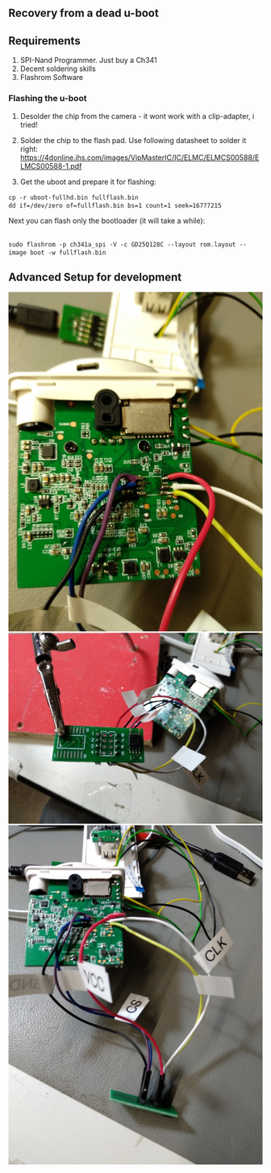 ## Recovery from a dead u-boot

## Requirements
1. SPI-Nand Programmer. Just buy a Ch341
2. Decent soldering skills
3. Flashrom Software


### Flashing the u-boot
1. Desolder the chip from the camera - it wont work with a clip-adapter, i tried!
2. Solder the chip to the flash pad. Use following datasheet to solder it right:
https://4donline.ihs.com/images/VipMasterIC/IC/ELMC/ELMCS00588/ELMCS00588-1.pdf

3. Get the uboot and prepare it for flashing:
```
cp -r uboot-fullhd.bin fullflash.bin
dd if=/dev/zero of=fullflash.bin bs=1 count=1 seek=16777215
```

Next you can flash only the bootloader (it will take a while):

```

sudo flashrom -p ch341a_spi -V -c GD25Q128C --layout rom.layout --image boot -w fullflash.bin

```


## Advanced Setup for development

![Dafang](board.jpg)
![Dafang](chip.jpg )
![Dafang](connection.jpg)
